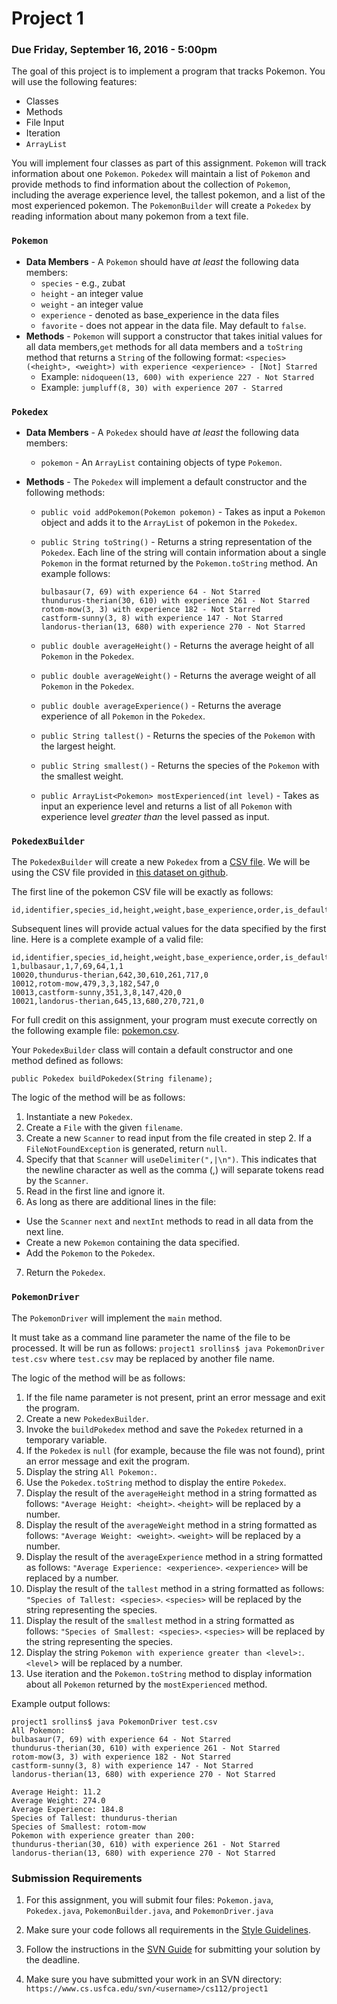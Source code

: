 Project 1
=========

### Due Friday, September 16, 2016 - 5:00pm

The goal of this project is to implement a program that tracks Pokemon. You will use the following features:

- Classes
- Methods
- File Input
- Iteration
- `ArrayList`

You will implement four classes as part of this assignment. `Pokemon` will track information about one `Pokemon`. `Pokedex` will maintain a list of `Pokemon` and provide methods to find information about the collection of `Pokemon`, including the average experience level, the tallest pokemon, and a list of the most experienced pokemon. The `PokemonBuilder` will create a `Pokedex` by reading information about many pokemon from a text file.

### `Pokemon`

- **Data Members** - A `Pokemon` should have *at least* the following data members:
    * `species` - e.g., zubat 
    * `height` - an integer value
    * `weight` - an integer value
    * `experience` - denoted as base_experience in the data files
    * `favorite` - does not appear in the data file. May default to `false`.
- **Methods** - `Pokemon` will support a constructor that takes initial values for all data members,`get` methods for all data members and a `toString` method that returns a `String` of the following format: `<species>(<height>, <weight>) with experience <experience> - [Not] Starred`
    * Example: `nidoqueen(13, 600) with experience 227 - Not Starred`
    * Example: `jumpluff(8, 30) with experience 207 - Starred`

### `Pokedex`

- **Data Members** - A `Pokedex` should have *at least* the following data members:    
    * `pokemon` - An `ArrayList` containing objects of type `Pokemon`.
 
- **Methods** - The `Pokedex` will implement a default constructor and the following methods:
    * `public void addPokemon(Pokemon pokemon)` - Takes as input a `Pokemon` object and adds it to the `ArrayList` of pokemon in the `Pokedex`.
    * `public String toString()` - Returns a string representation of the `Pokedex`. Each line of the string will contain information about a single `Pokemon` in the format returned by the `Pokemon.toString` method. An example follows:
      	
      	```
      	bulbasaur(7, 69) with experience 64 - Not Starred
		thundurus-therian(30, 610) with experience 261 - Not Starred
		rotom-mow(3, 3) with experience 182 - Not Starred
		castform-sunny(3, 8) with experience 147 - Not Starred
		landorus-therian(13, 680) with experience 270 - Not Starred
		```
		
    * `public double averageHeight()` - Returns the average height of all `Pokemon` in the `Pokedex`.
    * `public double averageWeight()` - Returns the average weight of all `Pokemon` in the `Pokedex`.
    * `public double averageExperience()` - Returns the average experience of all `Pokemon` in the `Pokedex`.
    * `public String tallest()` - Returns the species of the `Pokemon` with the largest height.
    * `public String smallest()` - Returns the species of the `Pokemon` with the smallest weight.
    *	`public ArrayList<Pokemon> mostExperienced(int level)` - Takes as input an experience level and returns a list of all `Pokemon` with experience level *greater than* the level passed as input.

### `PokedexBuilder`

The `PokedexBuilder` will create a new `Pokedex` from a [CSV file](https://en.wikipedia.org/wiki/Comma-separated_values). We will be using the CSV file provided in [this dataset on github](https://github.com/veekun/pokedex).

The first line of the pokemon CSV file will be exactly as follows:

```
id,identifier,species_id,height,weight,base_experience,order,is_default
```

Subsequent lines will provide actual values for the data specified by the first line. Here is a complete example of a valid file:

```
id,identifier,species_id,height,weight,base_experience,order,is_default
1,bulbasaur,1,7,69,64,1,1
10020,thundurus-therian,642,30,610,261,717,0
10012,rotom-mow,479,3,3,182,547,0
10013,castform-sunny,351,3,8,147,420,0
10021,landorus-therian,645,13,680,270,721,0
```

For full credit on this assignment, your program must execute correctly on the following example file: [pokemon.csv](https://raw.githubusercontent.com/veekun/pokedex/master/pokedex/data/csv/pokemon.csv).

Your `PokedexBuilder` class will contain a default constructor and one method defined as follows:

```
public Pokedex buildPokedex(String filename);
```
The logic of the method will be as follows:

1. Instantiate a new `Pokedex`.
2. Create a `File` with the given `filename`.
3. Create a new `Scanner` to read input from the file created in step 2. If a `FileNotFoundException` is generated, return `null`.
4. Specify that that `Scanner` will `useDelimiter(",|\n")`. This indicates that the newline character as well as the comma (,) will separate tokens read by the `Scanner`.
5. Read in the first line and ignore it.
6. As long as there are additional lines in the file:
  - Use the `Scanner` `next` and `nextInt` methods to read in all data from the next line.
  - Create a new `Pokemon` containing the data specified.
  - Add the `Pokemon` to the `Pokedex`.
7. Return the `Pokedex`.
 
### `PokemonDriver`

The `PokemonDriver` will implement the `main` method.

It must take as a command line parameter the name of the file to be processed. It will be run as follows: `project1 srollins$ java PokemonDriver test.csv` where `test.csv` may be replaced by another file name.

The logic of the method will be as follows:

1. If the file name parameter is not present, print an error message and exit the program.
2. Create a new `PokedexBuilder`.
3. Invoke the `buildPokedex` method and save the `Pokedex` returned in a temporary variable.
4. If the `Pokedex` is `null` (for example, because the file was not found), print an error message and exit the program.
5. Display the string `All Pokemon:`. 
6. Use the `Pokedex.toString` method to display the entire `Pokedex`.
7. Display the result of the `averageHeight` method in a string formatted as follows: `"Average Height: <height>`. `<height>` will be replaced by a number. 
8. Display the result of the `averageWeight` method in a string formatted as follows: `"Average Weight: <weight>`. `<weight>` will be replaced by a number. 
9. Display the result of the `averageExperience` method in a string formatted as follows: `"Average Experience: <experience>`. `<experience>` will be replaced by a number. 
10. Display the result of the `tallest` method in a string formatted as follows: `"Species of Tallest: <species>`. `<species>` will be replaced by the string representing the species.
11. Display the result of the `smallest` method in a string formatted as follows: `"Species of Smallest: <species>`. `<species>` will be replaced by the string representing the species.
12. Display the string `Pokemon with experience greater than <level>:`. `<level`> will be replaced by a number.
13. Use iteration and the `Pokemon.toString` method to display information about all `Pokemon` returned by the `mostExperienced` method.

Example output follows:

```
project1 srollins$ java PokemonDriver test.csv
All Pokemon:
bulbasaur(7, 69) with experience 64 - Not Starred
thundurus-therian(30, 610) with experience 261 - Not Starred
rotom-mow(3, 3) with experience 182 - Not Starred
castform-sunny(3, 8) with experience 147 - Not Starred
landorus-therian(13, 680) with experience 270 - Not Starred

Average Height: 11.2
Average Weight: 274.0
Average Experience: 184.8
Species of Tallest: thundurus-therian
Species of Smallest: rotom-mow
Pokemon with experience greater than 200:
thundurus-therian(30, 610) with experience 261 - Not Starred
landorus-therian(13, 680) with experience 270 - Not Starred
```

### Submission Requirements

1. For this assignment, you will submit four files: `Pokemon.java`, `Pokedex.java`, `PokemonBuilder.java`, and `PokemonDriver.java`

2. Make sure your code follows all requirements in the [Style Guidelines](https://github.com/CS112-F16/notes/blob/master/style.md).

3. Follow the instructions in the [SVN Guide](https://github.com/CS112-F16/notes/blob/master/svn_guide.md) for submitting your solution by the deadline.

4. Make sure you have submitted your work in an SVN directory: `https://www.cs.usfca.edu/svn/<username>/cs112/project1`
